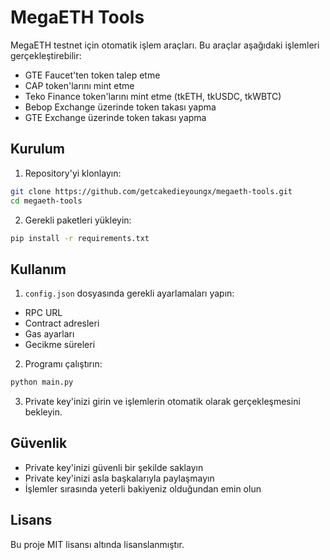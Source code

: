 # MegaETH Tools

MegaETH testnet için otomatik işlem araçları. Bu araçlar aşağıdaki işlemleri gerçekleştirebilir:

- GTE Faucet'ten token talep etme
- CAP token'larını mint etme
- Teko Finance token'larını mint etme (tkETH, tkUSDC, tkWBTC)
- Bebop Exchange üzerinde token takası yapma
- GTE Exchange üzerinde token takası yapma

## Kurulum

1. Repository'yi klonlayın:
```bash
git clone https://github.com/getcakedieyoungx/megaeth-tools.git
cd megaeth-tools
```

2. Gerekli paketleri yükleyin:
```bash
pip install -r requirements.txt
```

## Kullanım

1. `config.json` dosyasında gerekli ayarlamaları yapın:
- RPC URL
- Contract adresleri
- Gas ayarları
- Gecikme süreleri

2. Programı çalıştırın:
```bash
python main.py
```

3. Private key'inizi girin ve işlemlerin otomatik olarak gerçekleşmesini bekleyin.

## Güvenlik

- Private key'inizi güvenli bir şekilde saklayın
- Private key'inizi asla başkalarıyla paylaşmayın
- İşlemler sırasında yeterli bakiyeniz olduğundan emin olun

## Lisans

Bu proje MIT lisansı altında lisanslanmıştır.